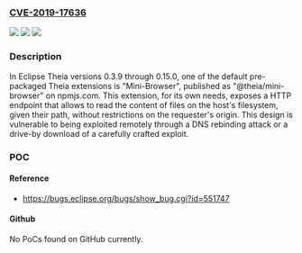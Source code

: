 ### [CVE-2019-17636](https://cve.mitre.org/cgi-bin/cvename.cgi?name=CVE-2019-17636)
![](https://img.shields.io/static/v1?label=Product&message=Eclipse%20Theia&color=blue)
![](https://img.shields.io/static/v1?label=Version&message=n%2Fa&color=blue)
![](https://img.shields.io/static/v1?label=Vulnerability&message=CWE%3A%20CWE-345%3A%20Insufficient%20Verification%20of%20Data%20Authenticity&color=brighgreen)

### Description

In Eclipse Theia versions 0.3.9 through 0.15.0, one of the default pre-packaged Theia extensions is "Mini-Browser", published as "@theia/mini-browser" on npmjs.com. This extension, for its own needs, exposes a HTTP endpoint that allows to read the content of files on the host's filesystem, given their path, without restrictions on the requester's origin. This design is vulnerable to being exploited remotely through a DNS rebinding attack or a drive-by download of a carefully crafted exploit.

### POC

#### Reference
- https://bugs.eclipse.org/bugs/show_bug.cgi?id=551747

#### Github
No PoCs found on GitHub currently.

